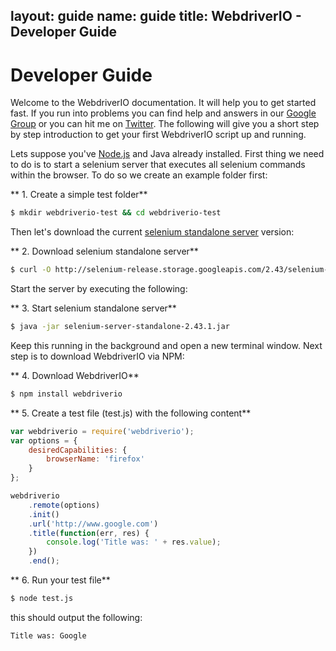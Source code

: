 layout: guide
name: guide
title: WebdriverIO - Developer Guide
---

# Developer Guide

Welcome to the WebdriverIO documentation. It will help you to get started fast. If you run into problems you can
find help and answers in our [Google Group](https://groups.google.com/forum/#!forum/wdjs) or you can hit me on
[Twitter](https://twitter.com/webdriverio). The following will give you a short step by step introduction to get
your first WebdriverIO script up and running.

Lets suppose you've [Node.js](http://nodejs.org/) and Java already installed. First thing we need to do is to
start a selenium server that executes all selenium commands within the browser. To do so we create an example
folder first:

** 1. Create a simple test folder**
```sh
$ mkdir webdriverio-test && cd webdriverio-test
```

Then let's download the current [selenium standalone server](http://docs.seleniumhq.org/download/) version:

** 2. Download selenium standalone server**
```sh
$ curl -O http://selenium-release.storage.googleapis.com/2.43/selenium-server-standalone-2.43.1.jar
```

Start the server by executing the following:

** 3. Start selenium standalone server**
```sh
$ java -jar selenium-server-standalone-2.43.1.jar
```

Keep this running in the background and open a new terminal window. Next step is to download WebdriverIO via
NPM:

** 4. Download WebdriverIO**
```sh
$ npm install webdriverio
```

** 5. Create a test file (test.js) with the following content**
```js
var webdriverio = require('webdriverio');
var options = {
    desiredCapabilities: {
        browserName: 'firefox'
    }
};

webdriverio
    .remote(options)
    .init()
    .url('http://www.google.com')
    .title(function(err, res) {
        console.log('Title was: ' + res.value);
    })
    .end();
```

** 6. Run your test file**
```sh
$ node test.js
```

this should output the following:

```sh
Title was: Google
```

